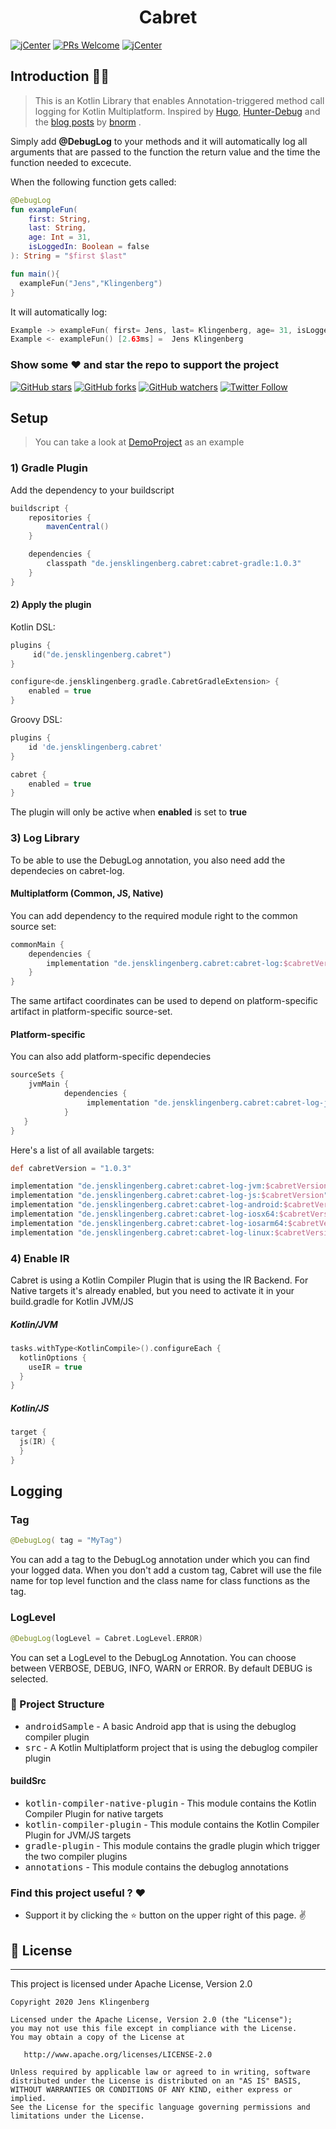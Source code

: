 
<h1 align="center"> Cabret </h1>

[![jCenter](https://img.shields.io/badge/Apache-2.0-green.svg
)](https://github.com/Foso/DebugLog/blob/master/LICENSE)
[![PRs Welcome](https://img.shields.io/badge/PRs-welcome-brightgreen.svg?style=flat-square)](http://makeapullrequest.com)
[![jCenter](https://img.shields.io/badge/Kotlin-1.4.20-green.svg
)](https://github.com/Foso/Sheasy/blob/master/LICENSE)



## Introduction 🙋‍♂️

> This is an Kotlin Library that enables Annotation-triggered method call logging for Kotlin Multiplatform. Inspired by [Hugo](https://github.com/JakeWharton/hugo), [Hunter-Debug](https://github.com/Leaking/Hunter/blob/master/README_hunter_debug.md) and the [blog posts](https://blog.bnorm.dev/) by [bnorm](https://github.com/bnorm) .

Simply add **@DebugLog** to your methods and it will automatically log all arguments that are passed to the function the return value and the time the function needed to excecute.

When the following function gets called:

```kotlin
@DebugLog
fun exampleFun(
    first: String,
    last: String,
    age: Int = 31,
    isLoggedIn: Boolean = false
): String = "$first $last"

fun main(){
  exampleFun("Jens","Klingenberg")
}
```

It will automatically log:
```kotlin
Example -> exampleFun( first= Jens, last= Klingenberg, age= 31, isLoggedIn= false)
Example <- exampleFun() [2.63ms] =  Jens Klingenberg
```

### Show some :heart: and star the repo to support the project

[![GitHub stars](https://img.shields.io/github/stars/Foso/Cabret-Log.svg?style=social&label=Star)](https://github.com/Foso/Cabret-Log) [![GitHub forks](https://img.shields.io/github/forks/Foso/Cabret-Log.svg?style=social&label=Fork)](https://github.com/Foso/Cabret-Log/fork) [![GitHub watchers](https://img.shields.io/github/watchers/Foso/Cabret-Log.svg?style=social&label=Watch)](https://github.com/Foso/Cabret-Log) [![Twitter Follow](https://img.shields.io/twitter/follow/jklingenberg_.svg?style=social)](https://twitter.com/jklingenberg_)

## Setup
> You can take a look at [DemoProject](https://github.com/Foso/Cabret-Log/tree/master/CabretDemo) as an example

### 1) Gradle Plugin

Add the dependency to your buildscript

```groovy
buildscript {
    repositories {
        mavenCentral()
    }

    dependencies {
        classpath "de.jensklingenberg.cabret:cabret-gradle:1.0.3"
    }
}

```
#### 2) Apply the plugin


Kotlin DSL:

```kotlin
plugins {
     id("de.jensklingenberg.cabret")
}

configure<de.jensklingenberg.gradle.CabretGradleExtension> {
    enabled = true
}
```       

Groovy DSL:

```gradle
plugins {
    id 'de.jensklingenberg.cabret'
}

cabret {
    enabled = true
}
```

The plugin will only be active when **enabled** is set to **true**

### 3) Log Library
To be able to use the DebugLog annotation, you also need add the dependecies on cabret-log.

#### Multiplatform (Common, JS, Native)

You can add dependency to the required module right to the common source set:
```gradle
commonMain {
    dependencies {
        implementation "de.jensklingenberg.cabret:cabret-log:$cabretVersion"
    }
}
```
The same artifact coordinates can be used to depend on platform-specific artifact in platform-specific source-set.

#### Platform-specific 
You can also add platform-specific dependecies

```gradle
sourceSets {
    jvmMain {
            dependencies {
                 implementation "de.jensklingenberg.cabret:cabret-log-jvm:1.0.3"
            }
   }
}
```

Here's a list of all available targets:
```gradle
def cabretVersion = "1.0.3"

implementation "de.jensklingenberg.cabret:cabret-log-jvm:$cabretVersion"
implementation "de.jensklingenberg.cabret:cabret-log-js:$cabretVersion"
implementation "de.jensklingenberg.cabret:cabret-log-android:$cabretVersion"
implementation "de.jensklingenberg.cabret:cabret-log-iosx64:$cabretVersion"
implementation "de.jensklingenberg.cabret:cabret-log-iosarm64:$cabretVersion"
implementation "de.jensklingenberg.cabret:cabret-log-linux:$cabretVersion"

```

### 4) Enable IR
Cabret is using a Kotlin Compiler Plugin that is using the IR Backend. For Native targets it's already enabled, but you need to activate it in your build.gradle for Kotlin JVM/JS

##### Kotlin/JVM
```kotlin
tasks.withType<KotlinCompile>().configureEach {
  kotlinOptions {
    useIR = true
  }
}
```

##### Kotlin/JS
```kotlin
target {
  js(IR) {
  }
}
```

## Logging

### Tag

```kotlin
@DebugLog( tag = "MyTag")
```

You can add a tag to the DebugLog annotation under which you can find your logged data. When you don't add a custom tag, Cabret will use the file name for top level function and the class name for class functions as the tag.

### LogLevel
```kotlin
@DebugLog(logLevel = Cabret.LogLevel.ERROR)
```

You can set a LogLevel to the DebugLog Annotation. You can choose between VERBOSE, DEBUG, INFO, WARN or ERROR. By default DEBUG is selected. 


### 👷 Project Structure
* <kbd>androidSample</kbd> - A basic Android app that is using the debuglog compiler plugin
* <kbd>src</kbd> - A Kotlin Multiplatform project that is using the debuglog compiler plugin


#### buildSrc
 *  <kbd>kotlin-compiler-native-plugin</kbd> - This module contains the Kotlin Compiler Plugin for native targets
 *  <kbd>kotlin-compiler-plugin</kbd> - This module contains the Kotlin Compiler Plugin for JVM/JS targets
 *  <kbd>gradle-plugin</kbd> - This module contains the gradle plugin which trigger the two compiler plugins
 *  <kbd>annotations</kbd> - This module contains the debuglog annotations


### Find this project useful ? :heart:
* Support it by clicking the :star: button on the upper right of this page. :v:

## 📜 License

-------

This project is licensed under Apache License, Version 2.0

    Copyright 2020 Jens Klingenberg

    Licensed under the Apache License, Version 2.0 (the "License");
    you may not use this file except in compliance with the License.
    You may obtain a copy of the License at

       http://www.apache.org/licenses/LICENSE-2.0

    Unless required by applicable law or agreed to in writing, software
    distributed under the License is distributed on an "AS IS" BASIS,
    WITHOUT WARRANTIES OR CONDITIONS OF ANY KIND, either express or implied.
    See the License for the specific language governing permissions and
    limitations under the License.

